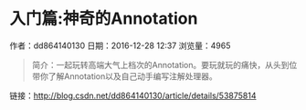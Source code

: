 # 入门篇:神奇的Annotation
作者：dd864140130
日期：2016-12-28 12:37
浏览量：4965
> 简介：一起玩转高端大气上档次的Annotation。要玩就玩的痛快，从头到位带你了解Annotation以及自己动手编写注解处理器。

 链接：http://blog.csdn.net/dd864140130/article/details/53875814
